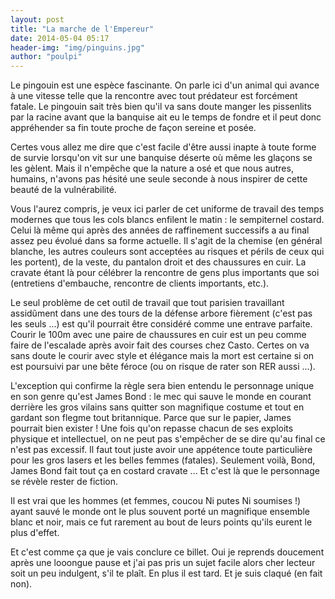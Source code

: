 ```yaml
---
layout: post
title: "La marche de l'Empereur"
date: 2014-05-04 05:17
header-img: "img/pinguins.jpg"
author: "poulpi"
---
```


Le pingouin est une espèce fascinante. On parle ici d'un animal qui avance à une vitesse telle que la rencontre avec tout prédateur est forcément fatale. Le pingouin sait très bien qu'il va sans doute manger les pissenlits par la racine avant que la banquise ait eu le temps de fondre et il peut donc appréhender sa fin toute proche de façon sereine et posée.

Certes vous allez me dire que c'est facile d'être aussi inapte à toute forme de survie lorsqu'on vit sur une banquise déserte où même les glaçons se les gèlent. Mais il n'empêche que la nature a osé et que nous autres, humains, n'avons pas hésité une seule seconde à nous inspirer de cette beauté de la vulnérabilité.

Vous l'aurez compris, je veux ici parler de cet uniforme de travail des temps modernes que tous les cols blancs enfilent le matin : le sempiternel costard. Celui là même qui après des années de raffinement successifs a au final assez peu évolué dans sa forme actuelle. Il s'agit de la chemise (en général blanche, les autres couleurs sont acceptées au risques et périls de ceux qui les portent), de la veste, du pantalon droit et des chaussures en cuir. La cravate étant là pour célébrer la rencontre de gens plus importants que soi (entretiens d'embauche, rencontre de clients importants, etc.).

Le seul problème de cet outil de travail que tout parisien travaillant assidûment dans une des tours de la défense arbore fièrement (c'est pas les seuls ...) est qu'il pourrait être considéré comme une entrave parfaite. Courir le 100m avec une paire de chaussures en cuir est un peu comme faire de l'escalade après avoir fait des courses chez Casto. Certes on va sans doute le courir avec style et élégance mais la mort est certaine si on est poursuivi par une bête féroce (ou on risque de rater son RER aussi ...).

L'exception qui confirme la règle sera bien entendu le personnage unique en son genre qu'est James Bond : le mec qui sauve le monde en courant derrière les gros vilains sans quitter son magnifique costume et tout en gardant son flegme tout britannique. Parce que sur le papier, James pourrait bien exister ! Une fois qu'on repasse chacun de ses exploits physique et intellectuel, on ne peut pas s'empêcher de se dire qu'au final ce n'est pas excessif. Il faut tout juste avoir une appétence toute particulière pour les gros lasers et les belles femmes (fatales). Seulement voilà, Bond, James Bond fait tout ça en costard cravate ... Et c'est là que le personnage se révèle rester de fiction.

Il est vrai que les hommes (et femmes, coucou Ni putes Ni soumises !) ayant sauvé le monde ont le plus souvent porté un magnifique ensemble blanc et noir, mais ce fut rarement au bout de leurs points qu'ils eurent le plus d'effet.

Et c'est comme ça que je vais conclure ce billet. Oui je reprends doucement après une looongue pause et j'ai pas pris un sujet facile alors cher lecteur soit un peu indulgent, s'il te plaît. En plus il est tard. Et je suis claqué (en fait non).